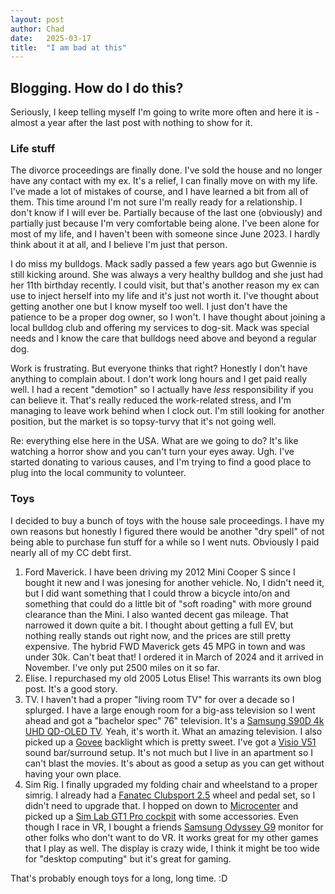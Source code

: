 ```yaml
---
layout: post
author: Chad
date:   2025-03-17
title:  "I am bad at this"
---
```


## Blogging. How do I do this?

Seriously, I keep telling myself I'm going to write more often and here it is - almost a year after the last post with nothing to show for it.

### Life stuff

The divorce proceedings are finally done. I've sold the house and no longer have any contact with my ex. It's a relief, I can finally move on with my life. I've made a lot of mistakes of course, and I have learned a bit from all of them. This time around I'm not sure I'm really  ready for a relationship. I don't know if I will ever be. Partially because of the last one (obviously) and partially just because I'm very comfortable being alone. I've been alone for most of my life, and I haven't been with someone since June 2023. I hardly think about it at all, and I believe I'm just that person.

I do miss my bulldogs. Mack sadly passed a few years ago but Gwennie is still kicking around. She was always a very healthy bulldog and she just had her 11th birthday recently. I could visit, but that's another reason my ex can use to inject herself into my life and it's just not worth it. I've thought about getting another one but I know myself too well. I just don't have the patience to be a proper dog owner, so I won't. I have thought about joining a local bulldog club and offering my services to dog-sit. Mack was special needs and I know the care that bulldogs need above and beyond a regular dog.

Work is frustrating. But everyone thinks that right? Honestly I don't have anything to complain about. I don't work long hours and I get paid really well. I had a recent "demotion" so I actually have *less* responsibility if you can believe it. That's really reduced the work-related stress, and I'm managing to leave work behind when I clock out. I'm still looking for another position, but the market is so topsy-turvy that it's not going well.

Re: everything else here in the USA. What are we going to do? It's like watching a horror show and you can't turn your eyes away. Ugh. I've started donating to various causes, and I'm trying to find a good place to plug into the local community to volunteer.

### Toys

I decided to buy a bunch of toys with the house sale proceedings. I have my own reasons but honestly I figured there would be another "dry spell" of not being able to purchase fun stuff for a while so I went nuts. Obviously I paid nearly all of my CC debt first.

1. Ford Maverick. I have been driving my 2012 Mini Cooper S since I bought it new and I was jonesing for another vehicle. No, I didn't need it, but I did want something that I could throw a bicycle into/on and something that could do a little bit of "soft roading" with more ground clearance than the Mini. I also wanted decent gas mileage. That narrowed it down quite a bit. I thought about getting a full EV, but nothing really stands out right now, and the prices are still pretty expensive. The hybrid FWD Maverick gets 45 MPG in town and was under 30k. Can't beat that! I ordered it in March of 2024 and it arrived in November. I've only put 2500 miles on it so far.
2. Elise. I repurchased my old 2005 Lotus Elise! This warrants its own blog post. It's a good story.
3. TV. I haven't had a proper "living room TV" for over a decade so I splurged. I have a large enough room for a big-ass television so I went ahead and got a "bachelor spec" 76" television. It's a [Samsung S90D 4k UHD QD-OLED TV](https://www.rtings.com/tv/reviews/samsung/s90d-s90dd-oled-qd-oled). Yeah, it's worth it. What an amazing television. I also picked up a [Govee](https://us.govee.com/) backlight which is pretty sweet. I've got a [Visio V51](https://www.rtings.com/soundbar/reviews/vizio/v-series-v51-h6) sound bar/surround setup. It's not much but I live in an apartment so I can't blast the movies. It's about as good a setup as you can get without having your own place.
4. Sim Rig. I finally upgraded my folding chair and wheelstand to a proper simrig. I already had a [Fanatec Clubsport 2.5](https://fanatec.com/eu-en/racing-wheels-direct-drive-bases/direct-drive-bases/clubsport-wheel-base-v2.5) wheel and pedal set, so I didn't need to upgrade that. I hopped on down to [Microcenter](https://www.microcenter.com) and picked up a [Sim Lab GT1 Pro cockpit](https://sim-lab.eu/en-us/products/gt1-pro-sim-racing-cockpit-int) with some accessories. Even though I race in VR, I bought a friends [Samsung Odyssey G9](https://www.rtings.com/monitor/reviews/samsung/odyssey-g9) monitor for other folks who don't want to do VR. It works great for my other games that I play as well. The display is crazy wide, I think it might be too wide for "desktop computing" but it's great for gaming.

That's probably enough toys for a long, long time. :D 
